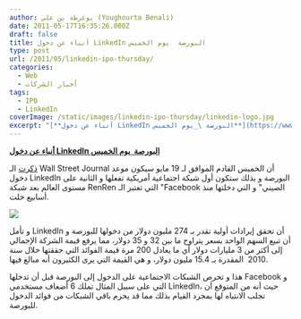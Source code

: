 ```yaml
---
author: يوغرطة بن علي (Youghourta Benali)
date: 2011-05-17T16:35:26.000Z
draft: false
title: أنباء عن دخول LinkedIn البورصة  يوم الخميس
type: post
url: /2011/05/linkedin-ipo-thursday/
categories:
  - Web
  - أخبار الشركات
tags:
  - IPO
  - LinkedIn
coverImage: /static/images/linkedin-ipo-thursday/linkedin-logo.jpg
excerpt: "[**أنباء عن دخول LinkedIn البورصة \_يوم الخميس**](https://www.it-scoop.com/2011/05/linkedin-ipo-thursday/)\n\n[ذكرت](http://blogs.wsj.com/venturecapital/2011/05/16/linkedins-nyse-debut-scheduled-for-thursday/) الـ Wall Street Journal أن الخميس القادم الموافق لـ 19 مايو سيكون موعد دخول LinkedIn البورصة و بذلك ستكون أول شبكة اجتماعية أمريكية تفعلها و الثانية على مستوى العالم بعد شبكة RenRen التي"
---
```

[**أنباء عن دخول LinkedIn البورصة  يوم الخميس**](https://www.it-scoop.com/2011/05/linkedin-ipo-thursday/)

[ذكرت](http://blogs.wsj.com/venturecapital/2011/05/16/linkedins-nyse-debut-scheduled-for-thursday/) الـ Wall Street Journal أن الخميس القادم الموافق لـ 19 مايو سيكون موعد دخول LinkedIn البورصة و بذلك ستكون أول شبكة اجتماعية أمريكية تفعلها و الثانية على مستوى العالم بعد شبكة RenRen التي تعتبر الـ "Facebook الصيني" و التي دخلتها منذ أسابيع خلت.

![](/static/images/linkedin-ipo-thursday/linkedin-logo.jpg)

و تأمل LinkedIn أن تحقق إيرادات أولية تقدر بـ 274 مليون دولار من دخولها للبورصة و أن تبيع السهم الواحد بسعر يتراوح ما بين 32 و 35 دولار، مما يرفع قيمة الشركة الإجمالي إلى أكثر من 3 مليارات دولار أي ما يعادل 200 مرة قيمة الفوائد التي حققتها خلال سنة 2010  المقدرة بـ 15.4 مليون دولار، و هي القيمة التي يرى الكثيرون أنه مبالغ فيها.

هذا و تحرص الشبكات الاجتماعية على الدخول إلى البورصة قبل أن تدخلها Facebook و التي على سبيل المثال تملك 6 أضعاف مستخدمي LinkedIn، حيث أنه من المتوقع أن تجلب الانتباه لها بمجرد القيام بذلك مما قد يحرم باقي الشبكات من فوائد الدخول للبورصة.
